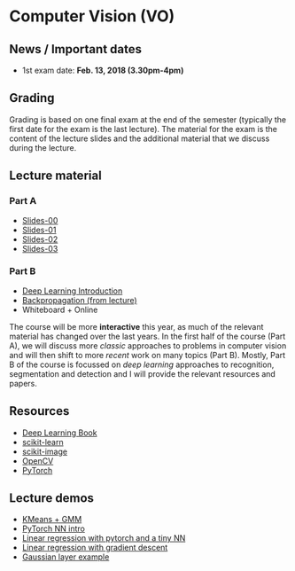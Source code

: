 # Computer Vision (VO)

## News / Important dates

- 1st exam date: **Feb. 13, 2018 (3.30pm-4pm)**

## Grading

Grading is based on one final exam at the end of the semester (typically the first date for the exam is the last lecture). The material for the exam is the content of the lecture slides and the additional material that we discuss during the lecture.

## Lecture material

### Part A

- [Slides-00](cv_00.pdf)
- [Slides-01](cv_01.pdf)
- [Slides-02](cv_02.pdf)
- [Slides-03](cv_03.pdf)

### Part B

- [Deep Learning Introduction](DL-Intro.pdf)
- [Backpropagation (from lecture)](https://github.com/rkwitt/teaching/blob/master/WS1718/CV/VO/backprop.pdf)
- Whiteboard + Online

The course will be more **interactive** this year, as much of the relevant material
has changed over the last years. In the first half of the course (Part A), we will discuss
more *classic* approaches to problems in computer vision and will then shift
to more *recent* work on many topics (Part B). Mostly, Part B of the course
is focussed on *deep learning* approaches to recognition, segmentation and
detection and I will provide the relevant resources and papers.

## Resources

- [Deep Learning Book](http://www.deeplearningbook.org/)
- [scikit-learn](http://scikit-learn.org/stable/)
- [scikit-image](http://scikit-image.org/)
- [OpenCV](http://docs.opencv.org/2.4/index.html)
- [PyTorch](http://pytorch.org/)

## Lecture demos

- [KMeans + GMM](https://github.com/rkwitt/teaching/blob/master/WS1718/CV/VO/demos/kmeans_gmm_demo.ipynb)
- [PyTorch NN intro](https://github.com/rkwitt/teaching/blob/master/WS1718/CV/VO/demos/pytorch_demo.ipynb)
- [Linear regression with pytorch and a tiny NN](https://gist.github.com/rkwitt/11be4f3cdad66b98c1bd4ff48f6c3ac0)
- [Linear regression with gradient descent](https://github.com/rkwitt/teaching/blob/master/WS1718/CV/VO/demos/gd_demo.ipynb)
- [Gaussian layer example](https://github.com/rkwitt/teaching/blob/master/WS1718/CV/VO/demos/gauss_layer.ipynb)
